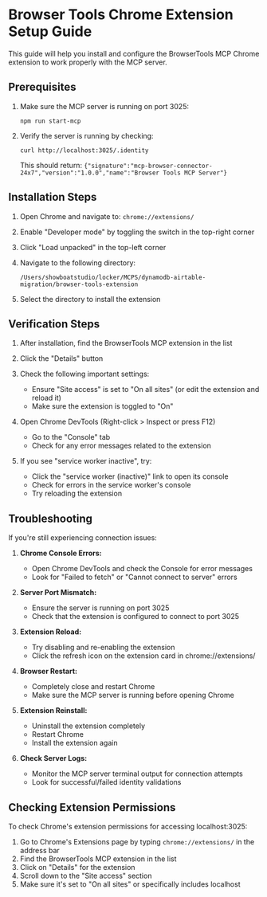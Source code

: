 # Browser Tools Chrome Extension Setup Guide

This guide will help you install and configure the BrowserTools MCP Chrome extension to work properly with the MCP server.

## Prerequisites

1. Make sure the MCP server is running on port 3025:

   ```
   npm run start-mcp
   ```

2. Verify the server is running by checking:
   ```
   curl http://localhost:3025/.identity
   ```
   This should return: `{"signature":"mcp-browser-connector-24x7","version":"1.0.0","name":"Browser Tools MCP Server"}`

## Installation Steps

1. Open Chrome and navigate to: `chrome://extensions/`

2. Enable "Developer mode" by toggling the switch in the top-right corner

3. Click "Load unpacked" in the top-left corner

4. Navigate to the following directory:

   ```
   /Users/showboatstudio/locker/MCPS/dynamodb-airtable-migration/browser-tools-extension
   ```

5. Select the directory to install the extension

## Verification Steps

1. After installation, find the BrowserTools MCP extension in the list

2. Click the "Details" button

3. Check the following important settings:

   - Ensure "Site access" is set to "On all sites" (or edit the extension and reload it)
   - Make sure the extension is toggled to "On"

4. Open Chrome DevTools (Right-click > Inspect or press F12)

   - Go to the "Console" tab
   - Check for any error messages related to the extension

5. If you see "service worker inactive", try:
   - Click the "service worker (inactive)" link to open its console
   - Check for errors in the service worker's console
   - Try reloading the extension

## Troubleshooting

If you're still experiencing connection issues:

1. **Chrome Console Errors:**

   - Open Chrome DevTools and check the Console for error messages
   - Look for "Failed to fetch" or "Cannot connect to server" errors

2. **Server Port Mismatch:**

   - Ensure the server is running on port 3025
   - Check that the extension is configured to connect to port 3025

3. **Extension Reload:**

   - Try disabling and re-enabling the extension
   - Click the refresh icon on the extension card in chrome://extensions/

4. **Browser Restart:**

   - Completely close and restart Chrome
   - Make sure the MCP server is running before opening Chrome

5. **Extension Reinstall:**

   - Uninstall the extension completely
   - Restart Chrome
   - Install the extension again

6. **Check Server Logs:**
   - Monitor the MCP server terminal output for connection attempts
   - Look for successful/failed identity validations

## Checking Extension Permissions

To check Chrome's extension permissions for accessing localhost:3025:

1. Go to Chrome's Extensions page by typing `chrome://extensions/` in the address bar
2. Find the BrowserTools MCP extension in the list
3. Click on "Details" for the extension
4. Scroll down to the "Site access" section
5. Make sure it's set to "On all sites" or specifically includes localhost
